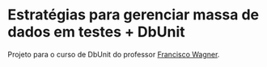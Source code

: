 # Estratégias para gerenciar massa de dados em testes + DbUnit

Projeto para o curso de DbUnit do professor [Francisco Wagner](https://www.udemy.com/user/francisco-wagner-costa-aquino/).
